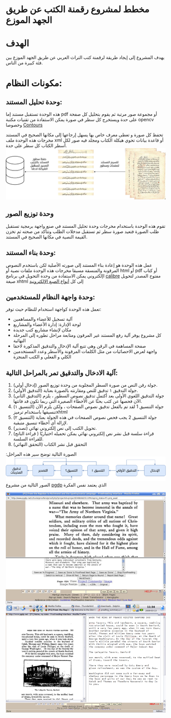 # مخطط لمشروع رقمنة الكتب عن طريق الجهد الموزع

#  الهدف
يهدف المشروع إلى إيجاد طريقة لرقمنة كتب التراث العربي عن طريق الجهد الموزع بين فئة كبيرة من الناس.

# مكونات النظام:

## وحدة تحليل المستند:
هذه الوحدة تستقبل مستند إما pdf أو مجموعة صور مرتبة ثم يقوم  بتحليل كل صفحة على حدة ويستخرج كل سطر في صورة يمكن الاستفادة من تقنيات مكتبة opencv وخصوصا [Contours](https://docs.opencv.org/master/d5/daa/tutorial_js_contours_begin.html)

تحفظ كل صورة و تعطى معرف خاص بها يسهل إرجاعها إلى مكانها الصحيح في المستند
مخرجات هذه الوحدة ملف xml أو قاعدة بيانات تحوي هيكلة الكتاب ومجلد فيه صور لكل أسطر الكتاب كل سطر  على حدة.
![تحليل المستند](assets/doc-analysis.png)


## وحدة توزيع الصور
تقوم هذه الوحدة باستخدام مخرجات وحدة تحليل المستند في صنع واجهة برمجية تستقبل طلب الصورة فتعيد صورة سطر ثم تستقبل مدخلات الطلب وتتأكد من صحته ثم تخزن القيمة النصية في مكانها الصحيح في المستند.

## وحدة بناء المستند:
عمل هذه الوحدة هو إعادة بناء المستند إلى صورته الأصلية لكن باستخدم النصوص المرقونة والمنسقة مسبقا
مخرجات هذه الوحدة ملفات نصية أو html أو pdf أو كتاب اإلكتروني
يمكن الاستفادة من وحدة التحويل في برنامج [calibre](https://calibre-ebook.com) مفتوح المصدر لتحويل صيغة xhtml إلى كل [أنواع الصيغ الإلكترونية](https://manual.calibre-ebook.com/generated/en/ebook-convert.html)

## وحدة واجهة النظام للمستخدمين:
تعمل هذه الوحدة كواجهة استخدام للنظام حيث توفر:
- آلية تسجيل للأعضاء والمساهمين
- لوحة الإدارة: إدارة الأعضاء والمشاريع 
- مكان لإنشاء مشاريع كتب جديدة
- كل مشروع يوفر آلية رفع المستند غير المرقون ومتابعة مراحل تطوره إلى المرحلة النهائية
- صفحة المساهمة في الرقن وهي تتبع آلية الإدخال والتدقيق المذكورة لاحقا
- واجهة لعرض الاحصائيات من مثل الكلمات المرقونة والأسطر وعدد المستخدمين الكلي و الفعلي و الكتب المنجزة


## آلية الادخال والتدقيق تمر بالمراحل التالية:
1. (إدخال أولي) جولة رقن النص من صورة السطر المجلوبة من وحدة توزيع الصور.
2. (التدقيق الأولي) جولة التدقيق ١ تدقيق للنص ومقارنته بالصورة بعناية. 
3. (التدقيق الثاني) جولة التدقيق اللغوي الأولى بعد أكتمل تدقيق نصوص السطور ، يلزم الآن فحصها عن كثب بحثًا عن الأخطاء الصغيرة التي ربما تكون قد فاتتها.
4.  (التنسيق ١) جولة التنسيق 1 لقد تم بالفعل تدقيق نصوص الصفحات ، ولكن يلزم الآن تنسيقها باستخدام ترميزxhtml 
5. (التنسيق ٢) جولة التنسيق 2 يجب فحص نصوص الصفحات في هذه الجولة بعناية لإزالة أي أخطاء تنسيق متبقية.
6. (تصدير)  تحويل الكتب إلى نص إلكتروني نهائي. 
7. (قراءة الناتج ) قراءة سلسة قبل نشر نص إلكتروني نهائي يمكن تحميله اختياريًا للقراءة السلسة. 
8. (التحقق النهائي) التحقق قبل نشر الكتاب

الصورة التالية توضح سير هذه المراحل:
![مراحل النظام](assets/system-flowchart.png)
الصور التالية من مشروع [pgdp](https://www.pgdp.net) الذي يعتمد نفس الفكرة

![عملية التدقيق](assets/pgdp5.jpg)
![عملية التدقيق](assets/pgdp-screenshot.png)
